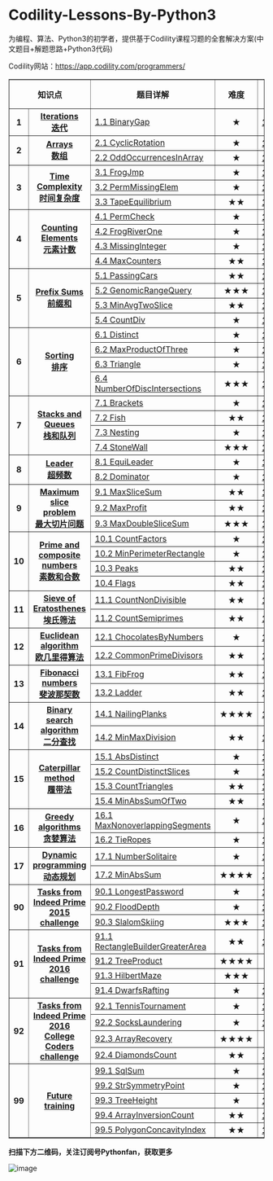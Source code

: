 # Codility-Lessons-By-Python3
为编程、算法、Python3的初学者，提供基于Codility课程习题的全套解决方案(中文题目+解题思路+Python3代码)


Codility网站：https://app.codility.com/programmers/


  
<body>   
<table cellspacing="1" cellpadding="1" frame="solid" border="1"  align='border_left'>   
	

<tr>   
	<th colspan="2"> 知识点</th>
	<th> 题目详解</th>
	<th> 难度</th>
	<th> 结果查看</th>
</tr>  
<tr>   
	<th> 1</th>
	<th><a href="https://github.com/Anfany/Codility-Lessons-By-Python3/tree/master/L1_Iterations">Iterations<br>迭代</a></th>
	<td><a href="https://github.com/Anfany/Codility-Lessons-By-Python3/blob/master/L1_Iterations/1.1%20BinaryGap.md">1.1 BinaryGap</a></td>
	<th> ★</th>
	<th><a href="https://app.codility.com/demo/results/trainingBY38FS-UWK/">100%</a></th>
</tr> 



<tr>   
	<th rowspan="2"> 2</th>
	<th rowspan="2" style='border-left'><a href="https://github.com/Anfany/Codility-Lessons-By-Python3/tree/master/L2_Arrays">Arrays<br>数组</a></th>
	 <td><a href="https://github.com/Anfany/Codility-Lessons-By-Python3/blob/master/L2_Arrays/2.1%20CyclicRotation.md">2.1 CyclicRotation</a></td>
	<th> ★</th>
	<th><a href="https://app.codility.com/demo/results/trainingH2WH6U-Z28/">100%</a></th>	
</tr>
	<td><a href="https://github.com/Anfany/Codility-Lessons-By-Python3/blob/master/L2_Arrays/2.2%20OddOccurrencesInArray.md">2.2 OddOccurrencesInArray</a></td>
	<th> ★</th>	
	<th><a href="https://app.codility.com/demo/results/training9GN2X6-JS4/">100%</a></th>
</tr> 


<tr>   
	<th rowspan="3"> 3</th>
	<th rowspan="3"><a href="https://github.com/Anfany/Codility-Lessons-By-Python3/tree/master/L3_Time%20Complexity">Time Complexity<br>时间复杂度</a></th>
	<td><a href="https://github.com/Anfany/Codility-Lessons-By-Python3/blob/master/L3_Time%20Complexity/3.1%20FrogJmp.md">3.1 FrogJmp</a></td>
	<th> ★</th>
	<th><a href="https://app.codility.com/demo/results/trainingT3B4HR-72W/">100%</a></th>
</tr> 
<tr> 
	<td><a href="https://github.com/Anfany/Codility-Lessons-By-Python3/blob/master/L3_Time%20Complexity/3.2%20PermMissingElem.md">3.2 PermMissingElem</a></td>
	<th> ★</th>
	<th><a href="https://app.codility.com/demo/results/trainingHU486N-49W/">100%</a></th>	
</tr> 
<tr> 
	<td><a href="https://github.com/Anfany/Codility-Lessons-By-Python3/blob/master/L3_Time%20Complexity/3.3%20TapeEquilibrium.md">3.3 TapeEquilibrium</a></td>
	<th> ★★</th>
	<th><a href="https://app.codility.com/demo/results/trainingYFZYFD-Y7A/">100%</a></th>	
</tr> 




<tr>   
	<th rowspan="4"> 4</th>
	<th rowspan="4"><a href="https://github.com/Anfany/Codility-Lessons-By-Python3/tree/master/L4_Counting%20Elements">Counting Elements<br>元素计数</a></th>
	<td><a href="https://github.com/Anfany/Codility-Lessons-By-Python3/blob/master/L4_Counting%20Elements/4.1%20PermCheck.md">4.1 PermCheck</a></td>
	<th> ★</th>
	<th><a href="https://app.codility.com/demo/results/trainingH2KGQQ-6FZ/">100%</a></th>		
</tr> 
<tr> 
	<td><a href="https://github.com/Anfany/Codility-Lessons-By-Python3/blob/master/L4_Counting%20Elements/4.2%20FrogRiverOne.md">4.2 FrogRiverOne</a></td>
	<th> ★</th>
	<th><a href="https://app.codility.com/demo/results/training2FZ983-NCH/">100%</a></th>		
</tr> 
<tr> 
	<td><a href="https://github.com/Anfany/Codility-Lessons-By-Python3/blob/master/L4_Counting%20Elements/4.3%20MissingInteger.md">4.3 MissingInteger</a></td>
	<th> ★</th>
	<th><a href="https://app.codility.com/demo/results/trainingRKE22K-MTS/">100%</a></th>		
</tr> 
<tr> 
	<td><a href="https://github.com/Anfany/Codility-Lessons-By-Python3/blob/master/L4_Counting%20Elements/4.4%20MaxCounters.md">4.4 MaxCounters</a></td>
	<th> ★★</th>
	<th><a href="https://app.codility.com/demo/results/trainingQYBGG4-Z4F/">100%</a></th>		
</tr> 


<tr>   
	<th rowspan="4"> 5</th>
	<th rowspan="4"><a href="https://github.com/Anfany/Codility-Lessons-By-Python3/tree/master/L5_Prefix%20Sums">
Prefix Sums<br>前缀和</a></th>
	<td><a href="https://github.com/Anfany/Codility-Lessons-By-Python3/blob/master/L5_Prefix%20Sums/5.1%20PassingCars.md">5.1 PassingCars</a></td>
	<th> ★★</th>
	<th><a href="https://app.codility.com/demo/results/trainingANR5YN-92G/">100%</a></th>		
</tr> 
<tr> 
	<td><a href="https://github.com/Anfany/Codility-Lessons-By-Python3/blob/master/L5_Prefix%20Sums/5.2%20GenomicRangeQuery.md">5.2 GenomicRangeQuery</a></td>
	<th> ★★★</th>
	<th><a href="https://app.codility.com/demo/results/trainingBSCPV8-ZHR/">100%</a></th>		
</tr> 
<tr> 
	<td><a href="https://github.com/Anfany/Codility-Lessons-By-Python3/blob/master/L5_Prefix%20Sums/5.3%20MinAvgTwoSlice.md">5.3 MinAvgTwoSlice</a></td>
	<th> ★★</th>
	<th><a href="https://app.codility.com/demo/results/training6MFC8U-9G6/">100%</a></th>		
</tr> 
<tr> 
	<td><a href="https://github.com/Anfany/Codility-Lessons-By-Python3/blob/master/L5_Prefix%20Sums/5.4%20CountDiv.md">5.4 CountDiv</a></td>
	<th> ★</th>
	<th><a href="https://app.codility.com/demo/results/trainingZKZSNR-862/">100%</a></th>		
</tr> 



<tr>   
	<th rowspan="4"> 6</th>
	<th rowspan="4"><a href="https://github.com/Anfany/Codility-Lessons-By-Python3/tree/master/L6_Sorting">
Sorting<br>排序</a></th>
	<td><a href="https://github.com/Anfany/Codility-Lessons-By-Python3/blob/master/L6_Sorting/6.1%20Distinct.md">6.1 Distinct</a></td>
	<th> ★</th>
	<th><a href="https://app.codility.com/demo/results/trainingCWYMX6-69B/">100%</a></th>		
</tr> 
<tr> 
	<td><a href="https://github.com/Anfany/Codility-Lessons-By-Python3/blob/master/L6_Sorting/6.2%20MaxProductOfThree.md">6.2 MaxProductOfThree</a></td>
	<th> ★</th>
	<th><a href="https://app.codility.com/demo/results/trainingSV74NX-V5W/">100%</a></th>		
</tr> 
<tr> 
	<td><a href="https://github.com/Anfany/Codility-Lessons-By-Python3/blob/master/L6_Sorting/6.3%20Triangle.md">6.3 Triangle</a></td>
	<th> ★</th>
	<th><a href="https://app.codility.com/demo/results/trainingVE7HEQ-4JB/">100%</a></th>		
</tr> 

<tr> 
	<td><a href="https://github.com/Anfany/Codility-Lessons-By-Python3/blob/master/L6_Sorting/6.4%20NumberOfDiscIntersections.md">6.4 NumberOfDiscIntersections</a></td>
	<th> ★★★</th>
	<th><a href="https://app.codility.com/demo/results/training6QEM35-K32/">100%</a></th>		
</tr> 





<tr>   
	<th rowspan="4"> 7</th>
	<th rowspan="4"><a href="https://github.com/Anfany/Codility-Lessons-By-Python3/tree/master/L7_Stacks%20and%20Queues">
Stacks and Queues<br>栈和队列</a></th>
	<td><a href="https://github.com/Anfany/Codility-Lessons-By-Python3/blob/master/L7_Stacks%20and%20Queues/7.1%20Brackets.md">7.1 Brackets</a></td>
	<th> ★</th>
	<th><a href="https://app.codility.com/demo/results/training8TMM4E-Z8M/">100%</a></th>	
</tr> 
<tr> 
	<td><a href="https://github.com/Anfany/Codility-Lessons-By-Python3/blob/master/L7_Stacks%20and%20Queues/7.2%20Fish.md">7.2 Fish</a></td>
	<th> ★★</th>
	<th><a href="https://app.codility.com/demo/results/training4DPX69-683/">100%</a></th>	
</tr> 
<tr> 
	<td><a href="https://github.com/Anfany/Codility-Lessons-By-Python3/blob/master/L7_Stacks%20and%20Queues/7.3%20Nesting.md">7.3 Nesting</a></td>
	<th> ★</th>
	<th><a href="https://app.codility.com/demo/results/trainingZY2Q9V-KFE/">100%</a></th>	
</tr> 

<tr> 
	<td><a href="https://github.com/Anfany/Codility-Lessons-By-Python3/blob/master/L7_Stacks%20and%20Queues/7.4%20StoneWall.md">7.4 StoneWall</a></td>
	<th> ★★★</th>
	<th><a href="https://app.codility.com/demo/results/trainingSV4KYG-SXR/">100%</a></th>	
</tr> 





<tr>   
	<th rowspan="2"> 8</th>
	<th rowspan="2"><a href="https://github.com/Anfany/Codility-Lessons-By-Python3/tree/master/L8_Leader">
Leader<br>超频数</a></th>
	<td><a href="https://github.com/Anfany/Codility-Lessons-By-Python3/blob/master/L8_Leader/8.1%20EquiLeader.md">8.1 EquiLeader</a></td>
	<th> ★</th>
	<th><a href="https://app.codility.com/demo/results/training88YQPR-AU6/">100%</a></th>	
</tr> 
<tr> 
	<td><a href="https://github.com/Anfany/Codility-Lessons-By-Python3/blob/master/L8_Leader/8.2%20Dominator.md">8.2 Dominator</a></td>
	<th> ★</th>
	<th><a href="https://app.codility.com/demo/results/trainingS8SV7R-SK3/">100%</a></th>	
</tr> 




<tr>   
	<th rowspan="3"> 9</th>
	<th rowspan="3"><a href="https://github.com/Anfany/Codility-Lessons-By-Python3/tree/master/L9_Maximum%20Slice%20Problem">Maximum slice problem<br>最大切片问题</a></th>
	<td><a href="https://github.com/Anfany/Codility-Lessons-By-Python3/blob/master/L9_Maximum%20Slice%20Problem/9.1%20MaxSliceSum.md">9.1 MaxSliceSum</a></td>
	<th> ★★</th>
	<th><a href="https://app.codility.com/demo/results/training4PCFXN-W8X/">100%</a></th>	
</tr> 
<tr> 
	<td><a href="https://github.com/Anfany/Codility-Lessons-By-Python3/blob/master/L9_Maximum%20Slice%20Problem/9.2%20MaxProfit.md">9.2 MaxProfit</a></td>
	<th> ★★</th>
	<th><a href="https://app.codility.com/demo/results/trainingJAB4JQ-WQ8/">100%</a></th>	
</tr> 
<tr> 
	<td><a href="https://github.com/Anfany/Codility-Lessons-By-Python3/blob/master/L9_Maximum%20Slice%20Problem/9.3%20%20MaxDoubleSliceSum.md">9.3 MaxDoubleSliceSum</a></td>
	<th> ★★★</th>
	<th><a href="https://app.codility.com/demo/results/trainingJDPHDE-J5M/">100%</a></th>	
</tr> 



<tr>   
	<th rowspan="4"> 10</th>
	<th rowspan="4"><a href="https://github.com/Anfany/Codility-Lessons-By-Python3/tree/master/L10_Prime%20and%20composite%20numbers">Prime and composite numbers<br>素数和合数</a></th>
	<td><a href="https://github.com/Anfany/Codility-Lessons-By-Python3/blob/master/L10_Prime%20and%20composite%20numbers/10.1%20CountFactors.md">10.1 CountFactors</a></td>
	<th> ★</th>
	<th><a href="https://app.codility.com/demo/results/trainingQDKHRF-E5B/">100%</a></th>	
</tr> 
<tr> 
	<td><a href="https://github.com/Anfany/Codility-Lessons-By-Python3/blob/master/L10_Prime%20and%20composite%20numbers/10.2%20MinPerimeterRectangle.md">10.2 MinPerimeterRectangle</a></td>
	<th> ★</th>
	<th><a href="https://app.codility.com/demo/results/trainingUPVG9W-BA7/">100%</a></th>	
</tr> 
<tr> 
	<td><a href="https://github.com/Anfany/Codility-Lessons-By-Python3/blob/master/L10_Prime%20and%20composite%20numbers/10.3%20Peaks.md">10.3 Peaks</a></td>
	<th> ★★</th>
	<th><a href="https://app.codility.com/demo/results/trainingUAKMQZ-4CF/">100%</a></th>	
</tr> 
<tr> 
	<td><a href="https://github.com/Anfany/Codility-Lessons-By-Python3/blob/master/L10_Prime%20and%20composite%20numbers/10.4%20Flags.md">10.4 Flags</a></td>
	<th> ★★</th>
	<th><a href="https://app.codility.com/demo/results/trainingZZA54M-S5Z/">100%</a></th>	
</tr> 


<tr>   
	<th rowspan="2"> 11</th>
	<th rowspan="2"><a href="https://github.com/Anfany/Codility-Lessons-By-Python3/tree/master/L11_Sieve%20of%20Eratosthenes">Sieve of Eratosthenes<br>埃氏筛法</a></th>
	<td><a href="https://github.com/Anfany/Codility-Lessons-By-Python3/blob/master/L11_Sieve%20of%20Eratosthenes/11.1%20CountNonDivisible.md">11.1 CountNonDivisible</a></td>
	<th> ★★</th>
	<th><a href="https://app.codility.com/demo/results/trainingD8YRHG-NZ7/">100%</a></th>	
</tr> 
<tr> 
	<td><a href="https://github.com/Anfany/Codility-Lessons-By-Python3/blob/master/L11_Sieve%20of%20Eratosthenes/11.2%20CountSemiprimes.md">11.2 CountSemiprimes</a></td>
	<th> ★★</th>
	<th><a href="https://app.codility.com/demo/results/trainingMUSK5X-7YJ/">100%</a></th>	
</tr> 


<tr>   
	<th rowspan="2"> 12</th>
	<th rowspan="2"><a href="https://github.com/Anfany/Codility-Lessons-By-Python3/tree/master/L12_Euclidean%20algorithm">Euclidean algorithm<br>欧几里得算法</a></th>
	<td><a href="https://github.com/Anfany/Codility-Lessons-By-Python3/blob/master/L12_Euclidean%20algorithm/12.1%20ChocolatesByNumbers.md">12.1 ChocolatesByNumbers</a></td>
	<th> ★</th>
	<th><a href="https://app.codility.com/c/run/trainingJ7MCG6-74V/">100%</a></th>	
</tr> 
<tr> 
	<td><a href="https://github.com/Anfany/Codility-Lessons-By-Python3/blob/master/L12_Euclidean%20algorithm/12.2%20CommonPrimeDivisors.md">12.2 CommonPrimeDivisors</a></td>
	<th> ★★</th>
	<th><a href="https://app.codility.com/demo/results/trainingM4TCFE-VK9/">100%</a></th>	
</tr> 


<tr>   
	<th rowspan="2"> 13</th>
	<th rowspan="2"><a href="https://github.com/Anfany/Codility-Lessons-By-Python3/tree/master/L13_Fibonacci%20numbers">Fibonacci numbers<br>斐波那契数</a></th>
	<td><a href="https://github.com/Anfany/Codility-Lessons-By-Python3/blob/master/L13_Fibonacci%20numbers/13.1%20FibFrog.md">13.1 FibFrog</a></td>
	<th> ★★</th>
	<th><a href="https://app.codility.com/demo/results/trainingRUYC5U-HM9/">100%</a></th>	
</tr> 
<tr> 
	<td><a href="https://github.com/Anfany/Codility-Lessons-By-Python3/blob/master/L13_Fibonacci%20numbers/13.2%20Ladder.md">13.2 Ladder</a></td>
	<th> ★★</th>
	<th><a href="https://app.codility.com/demo/results/trainingCWHC9U-N8W/">100%</a></th>	
</tr> 


<tr>   
	<th rowspan="2"> 14</th>
	<th rowspan="2"><a href="https://github.com/Anfany/Codility-Lessons-By-Python3/tree/master/L14_Binary%20search%20algorithm">Binary search algorithm<br>二分查找</a></th>
	<td><a href="https://github.com/Anfany/Codility-Lessons-By-Python3/blob/master/L14_Binary%20search%20algorithm/14.1%20NailingPlanks.md">14.1 NailingPlanks</a></td>
	<th> ★★★★</th>
	<th><a href="https://app.codility.com/demo/results/trainingBSJ2TV-FXM/">100%</a></th>	
</tr> 
<tr> 
	<td><a href="https://github.com/Anfany/Codility-Lessons-By-Python3/blob/master/L14_Binary%20search%20algorithm/14.2%20MinMaxDivision.md">14.2 MinMaxDivision</a></td>
	<th> ★★</th>
	<th><a href="https://app.codility.com/demo/results/training436C73-QBA/">100%</a></th>	
</tr> 


<tr>   
	<th rowspan="4"> 15</th>
	<th rowspan="4"><a href="https://github.com/Anfany/Codility-Lessons-By-Python3/tree/master/L15_Caterpillar%20method">Caterpillar method<br>履带法</a></th>
	<td><a href="https://github.com/Anfany/Codility-Lessons-By-Python3/blob/master/L15_Caterpillar%20method/15.1%20AbsDistinct.md">15.1 AbsDistinct</a></td>
	<th> ★</th>
	<th><a href="https://app.codility.com/demo/results/trainingTTFUXF-WMA/">100%</a></th>
	
</tr> 
<tr> 
	<td><a href="https://github.com/Anfany/Codility-Lessons-By-Python3/blob/master/L15_Caterpillar%20method/15.2%20CountDistinctSlices.md">15.2 CountDistinctSlices</a></td>
	<th> ★</th>
	<th><a href="https://app.codility.com/demo/results/training4CF4FJ-NA3/">100%</a></th>	
</tr> 
<tr> 
	<td><a href="https://github.com/Anfany/Codility-Lessons-By-Python3/blob/master/L15_Caterpillar%20method/15.3%20CountTriangles.md">15.3 CountTriangles</a></td>
	<th> ★★</th>
	<th><a href="https://app.codility.com/demo/results/trainingKXTAK3-RNN/">100%</a></th>	
</tr> 

<tr> 
	<td><a href="https://github.com/Anfany/Codility-Lessons-By-Python3/blob/master/L15_Caterpillar%20method/15.4%20MinAbsSumOfTwo.md">15.4 MinAbsSumOfTwo</a></td>
	<th> ★★</th>
	<th><a href="https://app.codility.com/demo/results/trainingC7W9QV-NGU/">100%</a></th>	
</tr> 


<tr>   
	<th rowspan="2"> 16</th>
	<th rowspan="2"><a href="https://github.com/Anfany/Codility-Lessons-By-Python3/tree/master/L16_Greedy%20algorithms">Greedy algorithms<br>贪婪算法</a></th>
	<td><a href="https://github.com/Anfany/Codility-Lessons-By-Python3/blob/master/L16_Greedy%20algorithms/16.1%20MaxNonoverlappingSegments.md">16.1 MaxNonoverlappingSegments</a></td>
	<th> ★</th>
	<th><a href="https://app.codility.com/demo/results/trainingDJFZ6N-C9G/">100%</a></th>	
</tr> 
<tr> 
	<td><a href="https://github.com/Anfany/Codility-Lessons-By-Python3/blob/master/L16_Greedy%20algorithms/16.2%20TieRopes.md">16.2 TieRopes</a></td>
	<th> ★</th>
	<th><a href="https://app.codility.com/demo/results/training76Z444-9YA/">100%</a></th>	
</tr> 


<tr>   
	<th rowspan="2"> 17</th>
	<th rowspan="2"><a href="https://github.com/Anfany/Codility-Lessons-By-Python3/tree/master/L17_Dynamic%20programming">Dynamic programming<br>动态规划</a></th>
	<td><a href="https://github.com/Anfany/Codility-Lessons-By-Python3/blob/master/L17_Dynamic%20programming/17.1%20NumberSolitaire.md">17.1 NumberSolitaire</a></td>
	<th> ★</th>
	<th><a href="https://app.codility.com/demo/results/training9RRY2Q-ZSN/">100%</a></th>
	
</tr> 
<tr> 
	<td><a href="https://github.com/Anfany/Codility-Lessons-By-Python3/blob/master/L17_Dynamic%20programming/17.2%20MinAbsSum.md">17.2 MinAbsSum</a></td>
	<th> ★★★★</th>
	<th><a href="https://app.codility.com/demo/results/trainingNMA9WM-AN5/">100%</a></th>	
</tr> 

<tr>   
	<th rowspan="3"> 90</th>
	<th rowspan="3"><a href="https://github.com/Anfany/Codility-Lessons-By-Python3/tree/master/L90_Tasks%20from%20Indeed%20Prime%202015%20challenge">Tasks from Indeed Prime<br>2015 challenge</a></th>
	<td><a href="https://github.com/Anfany/Codility-Lessons-By-Python3/blob/master/L90_Tasks%20from%20Indeed%20Prime%202015%20challenge/90.1%20LongestPassword.md">90.1 LongestPassword</a></td>
	<th> ★</th>
	<th><a href="https://app.codility.com/demo/results/trainingS3RE4H-GZY/">100%</a></th>	
</tr> 
<tr> 
	<td><a href="https://github.com/Anfany/Codility-Lessons-By-Python3/blob/master/L90_Tasks%20from%20Indeed%20Prime%202015%20challenge/90.2%20FloodDepth.md">90.2 FloodDepth</a></td>
	<th> ★</th>
	<th><a href="https://app.codility.com/demo/results/training6JSDHJ-CKY/">100%</a></th>	
</tr> 
<tr> 
	<td><a href="https://github.com/Anfany/Codility-Lessons-By-Python3/blob/master/L90_Tasks%20from%20Indeed%20Prime%202015%20challenge/90.3%20SlalomSkiing.md">90.3 SlalomSkiing</a></td>
	<th> ★★★</th>
	<th><a href="https://app.codility.com/demo/results/trainingDXRTNX-E7U/">100%</a></th>	
</tr> 

<tr>   
	<th rowspan="4"> 91</th>
	<th rowspan="4"><a href="https://github.com/Anfany/Codility-Lessons-By-Python3/tree/master/L91_Tasks%20from%20Indeed%20Prime%202016%20challenge">Tasks from Indeed Prime<br>2016 challenge</a></th>
	<td><a href="https://github.com/Anfany/Codility-Lessons-By-Python3/blob/master/L91_Tasks%20from%20Indeed%20Prime%202016%20challenge/91.1%20RectangleBuilderGreaterArea.md">91.1 RectangleBuilderGreaterArea</a></td>
	<th> ★★</th>
	<th><a href="https://app.codility.com/demo/results/trainingXZ2THZ-VY4/">100%</a></th>	
</tr> 
<tr> 
	<td><a href="https://github.com/Anfany/Codility-Lessons-By-Python3/blob/master/L91_Tasks%20from%20Indeed%20Prime%202016%20challenge/91.2%20TreeProduct.md">91.2 TreeProduct</a></td>
	<th> ★★★★</th>
	<th> 0% </th>		
</tr> 
<tr> 
	<td><a href="https://github.com/Anfany/Codility-Lessons-By-Python3/blob/master/L91_Tasks%20from%20Indeed%20Prime%202016%20challenge/91.3%20HilbertMaze.md">91.3 HilbertMaze</a></td>
	<th> ★★★</th>
	<th><a href="https://app.codility.com/demo/results/trainingYUAUAJ-XWM/">53%</a></th>	
	
</tr> 
<tr> 
	<td><a href="https://github.com/Anfany/Codility-Lessons-By-Python3/blob/master/L91_Tasks%20from%20Indeed%20Prime%202016%20challenge/91.4%20DwarfsRafting.md">91.4 DwarfsRafting</a></td>
	<th> ★</th>
	<th><a href="https://app.codility.com/demo/results/trainingYBAPZ4-9C7/">100%</a></th>		
</tr> 



<tr>   
	<th rowspan="4"> 92</th>
	<th rowspan="4"><a href="https://github.com/Anfany/Codility-Lessons-By-Python3/tree/master/L92_Tasks%20from%20Indeed%20Prime%202016%20College%20Coders%20challenge">Tasks from Indeed Prime 2016<br>College Coders challenge</a></th>
	<td><a href="https://github.com/Anfany/Codility-Lessons-By-Python3/blob/master/L92_Tasks%20from%20Indeed%20Prime%202016%20College%20Coders%20challenge/92.1%20TennisTournament.md">92.1 TennisTournament</a></td>
	<th> ★</th>
	<th><a href="https://app.codility.com/demo/results/trainingAVCEZN-SWP/">100%</a></th>	
</tr> 
<tr> 
	<td><a href="https://github.com/Anfany/Codility-Lessons-By-Python3/blob/master/L92_Tasks%20from%20Indeed%20Prime%202016%20College%20Coders%20challenge/92.2%20SocksLaundering.md">92.2 SocksLaundering</a></td>
	<th> ★</th>
	<th><a href="https://app.codility.com/demo/results/trainingJDHT6E-GPK/">100%</a></th>		
</tr> 
<tr> 
	<td><a href="https://github.com/Anfany/Codility-Lessons-By-Python3/blob/master/L92_Tasks%20from%20Indeed%20Prime%202016%20College%20Coders%20challenge/92.3%20ArrayRecovery.md">92.3 ArrayRecovery</a></td>
	<th> ★★★★</th>
	<th><a href="https://app.codility.com/demo/results/trainingEQ52C8-VYG/">66%</a></th>
	
</tr> 
<tr> 
	<td><a href="https://github.com/Anfany/Codility-Lessons-By-Python3/blob/master/L92_Tasks%20from%20Indeed%20Prime%202016%20College%20Coders%20challenge/92.4%20DiamondsCount.md">92.4 DiamondsCount</a></td>
	<th> ★★</th>
	<th><a href="https://app.codility.com/demo/results/training6A2REF-PH5/">100%</a></th>	
</tr> 



<tr>   
	<th rowspan="5"> 99</th>
	<th rowspan="5"><a href="https://github.com/Anfany/Codility-Lessons-By-Python3/tree/master/L99_Future%20training">Future training</a></th>
	<td><a href="https://github.com/Anfany/Codility-Lessons-By-Python3/blob/master/L99_Future%20training/99.1%20SqlSum.md">99.1 SqlSum</a></td>
	<th> ★</th>
	<th><a href="https://app.codility.com/demo/results/trainingR4C5JD-YVG/">100%</a></th>		
</tr> 
<tr> 
	<td><a href="https://github.com/Anfany/Codility-Lessons-By-Python3/blob/master/L99_Future%20training/99.2%20StrSymmetryPoint.md">99.2 StrSymmetryPoint</a></td>
	<th> ★</th>
	<th><a href="https://app.codility.com/demo/results/trainingN42VU9-N9P/">100%</a></th>		
</tr> 
<tr> 
	<td><a href="https://github.com/Anfany/Codility-Lessons-By-Python3/blob/master/L99_Future%20training/99.3%20TreeHeight.md">99.3 TreeHeight</a></td>
	<th> ★</th>
	<th><a href="https://app.codility.com/demo/results/trainingQJRXZ3-RP7/">100%</a></th>		
</tr> 
<tr> 
	<td><a href="https://github.com/Anfany/Codility-Lessons-By-Python3/blob/master/L99_Future%20training/99.4%20ArrayInversionCount.md">99.4 ArrayInversionCount</a></td>
	<th> ★★</th>
	<th><a href="https://app.codility.com/demo/results/trainingVC4MK2-UVK/">100%</a></th>		
</tr> 

<tr> 
	<td><a href="https://github.com/Anfany/Codility-Lessons-By-Python3/blob/master/L99_Future%20training/99.5%20PolygonConcavityIndex.md">99.5 PolygonConcavityIndex</a></td>
	<th> ★★</th>
	<th><a href="https://app.codility.com/demo/results/trainingPBTSC4-86Q/">100%</a></th>		
</tr> 


</table>   
</body>  

**扫描下方二维码，关注订阅号Pythonfan，获取更多**

![image](https://github.com/Anfany/Machine-Learning-for-Beginner-by-Python3/blob/master/pythonfan_anfany.jpg)

